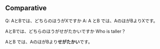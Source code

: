 
## Comparative 
Q: AとBでは、どちらのほうがXですか
A: A とB では、AのほがBよりXです。

AとBでは、どちらのほうがせがたかいですか
Who is taller？

AとB では、AのほがBより**せがたかい**です。


